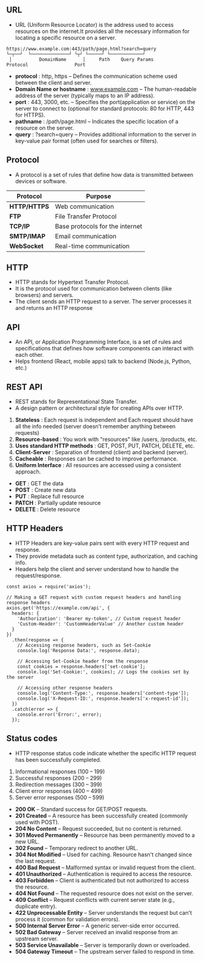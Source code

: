 ## URL
- URL (Uniform Resource Locator) is the address used to access resources on the internet.It provides all the necessary information for locating a specific resource on a server.
```
https://www.example.com:443/path/page.html?search=query
└─┬──┘  └──────────────┘ └┬┘ └─────┘ └────────────┘ 
 │          DomainName      │     Path    Query Params 
Protocol                 Port
```

- **protocol** :	http, https – Defines the communication scheme used between the client and server.
- **Domain Name or hostname** :		www.example.com – The human-readable address of the server (typically maps to an IP address).
- **port** :		443, 3000, etc. – Specifies the port(application or service) on the server to connect to (optional for standard protocols: 80 for HTTP, 443 for HTTPS).
- **pathname** :	/path/page.html – Indicates the specific location of a resource on the server.
- **query** : 		?search=query – Provides additional information to the server in key-value pair format (often used for searches or filters).

## Protocol
- A protocol is a set of rules that define how data is transmitted between devices or software.
  
  
| Protocol       | Purpose                         |
| -------------- | ------------------------------- |
| **HTTP/HTTPS** | Web communication               |
| **FTP**        | File Transfer Protocol          |
| **TCP/IP**     | Base protocols for the internet |
| **SMTP/IMAP**  | Email communication             |
| **WebSocket**  | Real-time communication         |


## HTTP
- HTTP stands for Hypertext Transfer Protocol.
- It is the protocol used for communication between clients (like browsers) and servers.
- The client sends an HTTP request to a server. The server processes it and returns an HTTP response

## API
- An API, or Application Programming Interface, is a set of rules and specifications that defines how software components can interact with each other.
- Helps frontend (React, mobile apps) talk to backend (Node.js, Python, etc.)

## REST API
- REST stands for Representational State Transfer.
- A design pattern or architectural style for creating APIs over HTTP.
1. **Stateless** : Each request is independent and Each request should have all the info needed (server doesn’t remember anything between requests)
2. **Resource-based** : 	You work with "resources" like /users, /products, etc.
3. **Uses standard HTTP methods** : GET, POST, PUT, PATCH, DELETE, etc.
4. **Client-Server** : Separation of frontend (client) and backend (server).
5. **Cacheable** : Responses can be cached to improve performance.
6. **Uniform Interface** : All resources are accessed using a consistent approach.

- **GET**    : GET the data       
- **POST**   : Create new data      
- **PUT**    : Replace full resource
- **PATCH**  : Partially update resource
- **DELETE** : Delete resource

## HTTP Headers
- HTTP Headers are key-value pairs sent with every HTTP request and response.
- They provide metadata such as content type, authorization, and caching info.
- Headers help the client and server understand how to handle the request/response.


```
const axios = require('axios');

// Making a GET request with custom request headers and handling response headers
axios.get('https://example.com/api', {
  headers: {
    'Authorization': 'Bearer my-token', // Custom request header
    'Custom-Header': 'CustomHeaderValue' // Another custom header
  }
})
  .then(response => {
    // Accessing response headers, such as Set-Cookie
    console.log('Response Data:', response.data);

    // Accessing Set-Cookie header from the response
    const cookies = response.headers['set-cookie'];
    console.log('Set-Cookie:', cookies); // Logs the cookies set by the server

    // Accessing other response headers
    console.log('Content-Type:', response.headers['content-type']);
    console.log('X-Request-ID:', response.headers['x-request-id']);
  })
  .catch(error => {
    console.error('Error:', error);
  });
```

## Status codes
- HTTP response status code indicate whether the specific HTTP request has been successfully completed.

1. Informational responses (100 – 199)
2. Successful responses (200 – 299)
3. Redirection messages (300 – 399)
4. Client error responses (400 – 499)
5. Server error responses (500 – 599)

* **200 OK** – Standard success for GET/POST requests.
* **201 Created** – A resource has been successfully created (commonly used with POST).
* **204 No Content** – Request succeeded, but no content is returned.
* **301 Moved Permanently** – Resource has been permanently moved to a new URL.
* **302 Found** – Temporary redirect to another URL.
* **304 Not Modified** – Used for caching. Resource hasn't changed since the last request.
* **400 Bad Request** – Malformed syntax or invalid request from the client.
* **401 Unauthorized** – Authentication is required to access the resource.
* **403 Forbidden** – Client is authenticated but not authorized to access the resource.
* **404 Not Found** – The requested resource does not exist on the server.
* **409 Conflict** – Request conflicts with current server state (e.g., duplicate entry).
* **422 Unprocessable Entity** – Server understands the request but can't process it (common for validation errors).
* **500 Internal Server Error** – A generic server-side error occurred.
* **502 Bad Gateway** – Server received an invalid response from an upstream server.
* **503 Service Unavailable** – Server is temporarily down or overloaded.
* **504 Gateway Timeout** – The upstream server failed to respond in time.







